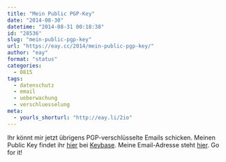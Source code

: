 ```yaml
---
title: "Mein Public PGP-Key"
date: "2014-08-30"
datetime: "2014-08-31 00:18:38"
id: "28536"
slug: "mein-public-pgp-key"
url: "https://eay.cc/2014/mein-public-pgp-key/"
author: "eay"
format: "status"
categories:
  - 0815
tags:
  - datenschutz
  - email
  - ueberwachung
  - verschluesselung
meta:
  - yourls_shorturl: "http://eay.li/2io"
---
```


Ihr könnt mir jetzt übrigens PGP-verschlüsselte Emails schicken. Meinen Public Key findet ihr [hier](https://keybase.io/eay/key.asc) bei [Keybase](https://keybase.io/eay). Meine Email-Adresse steht [hier](http://stefangrund.de/). Go for it!
